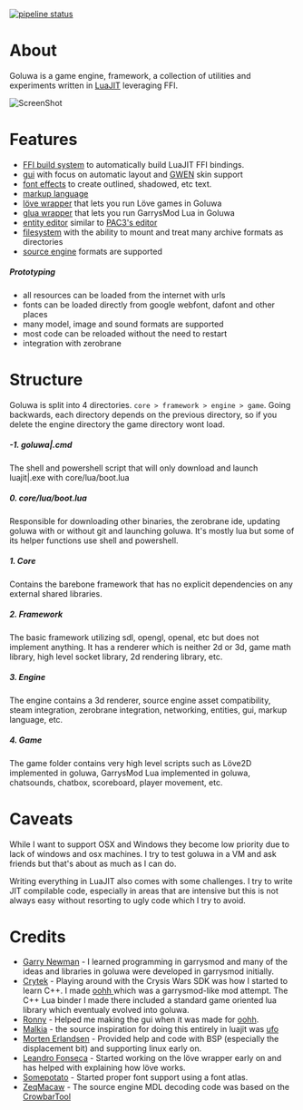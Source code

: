 [![pipeline status](https://gitlab.com/CapsAdmin/goluwa/badges/develop/pipeline.svg)](https://gitlab.com/CapsAdmin/goluwa/commits/develop)

# About

Goluwa is a game engine, framework, a collection of utilities and experiments written in [LuaJIT](http://luajit.org/) leveraging FFI.


![ScreenShot](https://gitlab.com/CapsAdmin/goluwa-assets/raw/master/extras/screenshots/goluwa.png)

# Features
* [FFI build system](https://github.com/CapsAdmin/ffibuild) to automatically build LuaJIT FFI bindings.
* [gui](engine/lua/libraries/graphics/gui) with focus on automatic layout and [GWEN](!https://github.com/garrynewman/GWEN) skin support
* [font effects](framework/lua/libraries/graphics/fonts) to create outlined, shadowed, etc text.
* [markup language](engine/lua/libraries/graphics/gfx)
* [löve wrapper](game/lua/libraries/love) that lets you run Löve games in Goluwa
* [glua wrapper](game/lua/libraries/gmod) that lets you run GarrysMod Lua in Goluwa
* [entity editor](game/lua/autorun/graphics) similar to [PAC3's editor](http://steamcommunity.com/sharedfiles/filedetails/?id=104691717)
* [filesystem](core/lua/libraries/filesystem) with the ability to mount and treat many archive formats as directories
* [source engine](engine/lua/libraries/steam) formats are supported

##### Prototyping
* all resources can be loaded from the internet with urls
* fonts can be loaded directly from google webfont, dafont and other places
* many model, image and sound formats are supported
* most code can be reloaded without the need to restart
* integration with zerobrane

# Structure
Goluwa is split into 4 directories. ```core > framework > engine > game```. Going backwards, each directory depends on the previous directory, so if you delete the engine directory the game directory wont load.

##### -1. goluwa|.cmd
The shell and powershell script that will only download and launch luajit|.exe with core/lua/boot.lua
##### 0. core/lua/boot.lua
Responsible for downloading other binaries, the zerobrane ide, updating goluwa with or without git and launching goluwa. It's mostly lua but some of its helper functions use shell and powershell.
##### 1. Core
Contains the barebone framework that has no explicit dependencies on any external shared libraries.
##### 2. Framework
The basic framework utilizing sdl, opengl, openal, etc but does not implement anything. It has a renderer which is neither 2d or 3d, game math library, high level socket library, 2d rendering library, etc.
##### 3. Engine
The engine contains a 3d renderer, source engine asset compatibility, steam integration, zerobrane integration, networking, entities, gui, markup language, etc.
##### 4. Game
The game folder contains very high level scripts such as Löve2D implemented in goluwa, GarrysMod Lua implemented in goluwa, chatsounds, chatbox, scoreboard, player movement, etc.

# Caveats

While I want to support OSX and Windows they become low priority due to lack of windows and osx machines. I try to test goluwa in a VM and ask friends but that's about as much as I can do.

Writing everything in LuaJIT also comes with some challenges. I try to write JIT compilable code, especially in areas that are intensive but this is not always easy without resorting to ugly code which I try to avoid.

# Credits
* [Garry Newman](https://github.com/garrynewman/) - I learned programming in garrysmod and many of the ideas and libraries in goluwa were developed in garrysmod initially.
* [Crytek](http://www.crytek.com/) - Playing around with the Crysis Wars SDK was how I started to learn C++. I made [oohh
](https://github.com/capsadmin/oohh) which was a garrysmod-like mod attempt. The C++ Lua binder I made there included a standard game oriented lua library which eventualy evolved into goluwa.
* [Ronny](http://steamcommunity.com/id/76561197990112245/) - Helped me making the gui when it was made for [oohh](https://github.com/CapsAdmin/oohh).
* [Malkia](https://github.com/malkia) - the source inspiration for doing this entirely in luajit was [ufo](https://github.com/malkia/ufo)
* [Morten Erlandsen](https://github.com/mortenae) - Provided help and code with BSP (especially the displacement bit) and supporting linux early on.
* [Leandro Fonseca](https://github.com/Shell64) - Started working on the löve wrapper early on and has helped with explaining how löve works.
* [Somepotato](https://github.com/Someguynamedpie) - Started proper font support using a font atlas.
* [ZeqMacaw](http://steamcommunity.com/id/zeqmacaw) - The source engine MDL decoding code was based on the [CrowbarTool](http://steamcommunity.com/groups/CrowbarTool)
